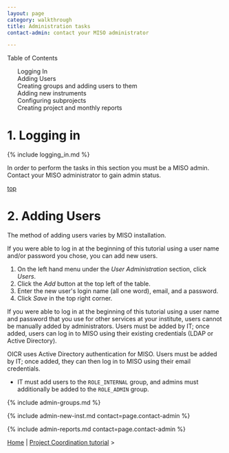 ```yaml
---
layout: page
category: walkthrough
title: Administration tasks
contact-admin: contact your MISO administrator

---
```


<div id="toc">
Table of Contents
<ol>
    <li><a href="#login">Logging In</a></li>
    <li><a href="#users">Adding Users</a></li>
    <li><a href="#perms">Creating groups and adding users to them</a></li>
    <li><a href="#inst">Adding new instruments</a></li>
    <li><a href="#subproj">Configuring subprojects</a></li>
    <li><a href="#reports">Creating project and monthly reports</a></li>
</ol>
</div>

<a name="login"/>

# 1. Logging in

{% include logging_in.md %}


In order to perform the tasks in this section you must be a MISO admin.
Contact your MISO administrator to gain admin status.

<a name="users" href="#" id="toplink">top</a>

# 2. Adding Users

The method of adding users varies by MISO installation. 

If you were able to log in at the beginning of this tutorial using a user name and/or password
you chose, you can add new users.

1. On the left hand menu under the _User Administration_ section, click _Users_.
1. Click the _Add_ button at the top left of the table.
1. Enter the new user's login name (all one word), email, and a password.
1. Click _Save_ in the top right corner.

If you were able to log in at the beginning of this tutorial using a user name and password 
that you use for other services at your institute, users cannot be manually added by administrators.
Users must be added by IT; once added, users can log in to MISO using their existing credentials 
(LDAP or Active Directory).

OICR uses Active Directory authentication for MISO. Users must be added by IT; once added,
they can then log in to MISO using their email credentials.
  * IT must add users to the `ROLE_INTERNAL` group, and admins must additionally be added
to the `ROLE_ADMIN` group.

{% include admin-groups.md %}

{% include admin-new-inst.md contact=page.contact-admin %}

{% include admin-reports.md contact=page.contact-admin %}


<a href="plain-index">Home</a> | <a href="plain-1-0-project-coordination">Project Coordination tutorial</a> >

